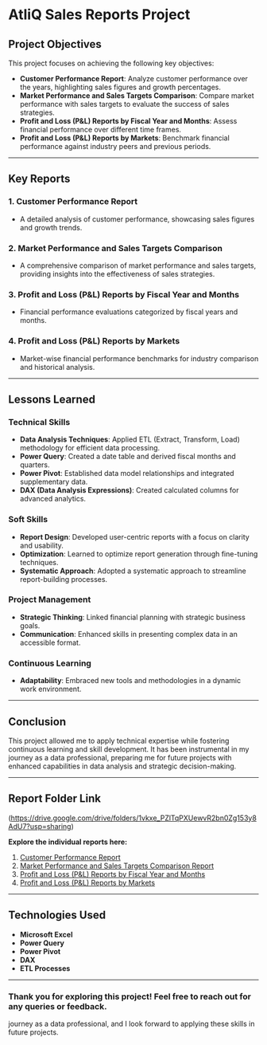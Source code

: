 # AtliQ Sales Reports Project

## Project Objectives
This project focuses on achieving the following key objectives:
- **Customer Performance Report**: Analyze customer performance over the years, highlighting sales figures and growth percentages.
- **Market Performance and Sales Targets Comparison**: Compare market performance with sales targets to evaluate the success of sales strategies.
- **Profit and Loss (P&L) Reports by Fiscal Year and Months**: Assess financial performance over different time frames.
- **Profit and Loss (P&L) Reports by Markets**: Benchmark financial performance against industry peers and previous periods.

---

## Key Reports
### 1. **Customer Performance Report**
- A detailed analysis of customer performance, showcasing sales figures and growth trends.

### 2. **Market Performance and Sales Targets Comparison**
- A comprehensive comparison of market performance and sales targets, providing insights into the effectiveness of sales strategies.

### 3. **Profit and Loss (P&L) Reports by Fiscal Year and Months**
- Financial performance evaluations categorized by fiscal years and months.

### 4. **Profit and Loss (P&L) Reports by Markets**
- Market-wise financial performance benchmarks for industry comparison and historical analysis.

---

## Lessons Learned

### **Technical Skills**
- **Data Analysis Techniques**: Applied ETL (Extract, Transform, Load) methodology for efficient data processing.
- **Power Query**: Created a date table and derived fiscal months and quarters.
- **Power Pivot**: Established data model relationships and integrated supplementary data.
- **DAX (Data Analysis Expressions)**: Created calculated columns for advanced analytics.

### **Soft Skills**
- **Report Design**: Developed user-centric reports with a focus on clarity and usability.
- **Optimization**: Learned to optimize report generation through fine-tuning techniques.
- **Systematic Approach**: Adopted a systematic approach to streamline report-building processes.

### **Project Management**
- **Strategic Thinking**: Linked financial planning with strategic business goals.
- **Communication**: Enhanced skills in presenting complex data in an accessible format.

### **Continuous Learning**
- **Adaptability**: Embraced new tools and methodologies in a dynamic work environment.

---

## Conclusion
This project allowed me to apply technical expertise while fostering continuous learning and skill development. It has been instrumental in my journey as a data professional, preparing me for future projects with enhanced capabilities in data analysis and strategic decision-making.

---

## Report Folder Link
(https://drive.google.com/drive/folders/1vkxe_PZlTqPXUewvR2bn0Zg153y8AdU7?usp=sharing)

**Explore the individual reports here:**
1. [Customer Performance Report](https://drive.google.com/file/d/1N_GqI0yIhl4ntDwCwq5MPgBXToU9FYNu/view?usp=sharing)
2. [Market Performance and Sales Targets Comparison Report](https://drive.google.com/file/d/1Aonez1YYBECjo3CPh8cNbUKodGxFUP3B/view?usp=sharing)
3. [Profit and Loss (P&L) Reports by Fiscal Year and Months]()
4. [Profit and Loss (P&L) Reports by Markets]()

---

## Technologies Used
- **Microsoft Excel**
- **Power Query**
- **Power Pivot**
- **DAX**
- **ETL Processes**

---

### Thank you for exploring this project! Feel free to reach out for any queries or feedback.
journey as a data professional, and I look forward to applying these skills in future projects.

